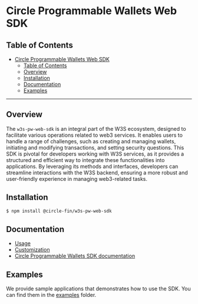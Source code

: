 # Circle Programmable Wallets Web SDK

## Table of Contents

- [Circle Programmable Wallets Web SDK](#circle-programmable-wallets-web-sdk)
  - [Table of Contents](#table-of-contents)
  - [Overview](#overview)
  - [Installation](#installation)
  - [Documentation](#documentation)
  - [Examples](#examples)

---

## Overview

The `w3s-pw-web-sdk` is an integral part of the W3S ecosystem, designed to facilitate various operations related to web3 services. It enables users to handle a range of challenges, such as creating and managing wallets, initiating and modifying transactions, and setting security questions. This SDK is pivotal for developers working with W3S services, as it provides a structured and efficient way to integrate these functionalities into applications. By leveraging its methods and interfaces, developers can streamline interactions with the W3S backend, ensuring a more robust and user-friendly experience in managing web3-related tasks.

## Installation

```bash
$ npm install @circle-fin/w3s-pw-web-sdk
```

## Documentation

- [Usage](https://github.com/circlefin/w3s-pw-web-sdk/blob/master/docs/usage.md)
- [Customization](https://github.com/circlefin/w3s-pw-web-sdk/blob/master/docs/customization.md)
- [Circle Programmable Wallets SDK documentation](https://developers.circle.com/w3s/docs/programmable-wallets-sdk-overview)

## Examples

We provide sample applications that demonstrates how to use the SDK. You can find them in the [examples](https://github.com/circlefin/w3s-pw-web-sdk/blob/master/examples) folder.
